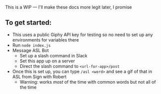 This is a WIP — I'll make these docs more legit later, I promise

## To get started:

- This uses a public Giphy API key for testing so no need to set up any environments for variables there
- Run `node index.js`
- Message ASL Bot
  - Set up a slash command in Slack
  - Set this app up on a server
  - Direct the slash command to `<url-for-app>/post`
- Once this is set up, you can type `/asl <word>` and see a gif of that in ASL from Sign with Robert
  - Warning: works *most* of the time with common words but not all of the time